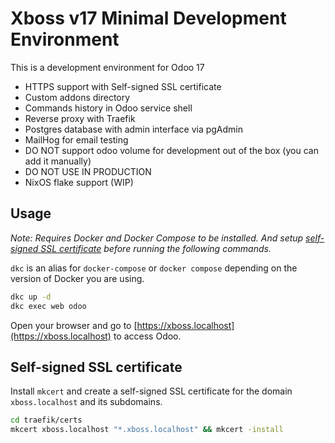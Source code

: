 # Xboss v17 Minimal Development Environment

This is a development environment for Odoo 17

 - HTTPS support with Self-signed SSL certificate
 - Custom addons directory
 - Commands history in Odoo service shell
 - Reverse proxy with Traefik
 - Postgres database with admin interface via pgAdmin
 - MailHog for email testing
 - DO NOT support odoo volume for development out of the box (you can add it manually)
 - DO NOT USE IN PRODUCTION
 - NixOS flake support (WIP)


## Usage

*Note: Requires Docker and Docker Compose to be installed. And setup [self-signed SSL certificate](#self-signed-ssl-certificate) before running the following commands.*



`dkc` is an alias for `docker-compose` or `docker compose` depending on the version of Docker you are using.

```bash
dkc up -d
dkc exec web odoo
```

Open your browser and go to [https://xboss.localhost](https://xboss.localhost) to access Odoo.

## Self-signed SSL certificate

Install `mkcert` and create a self-signed SSL certificate for the domain `xboss.localhost` and its subdomains.

```bash
cd traefik/certs
mkcert xboss.localhost "*.xboss.localhost" && mkcert -install
```
